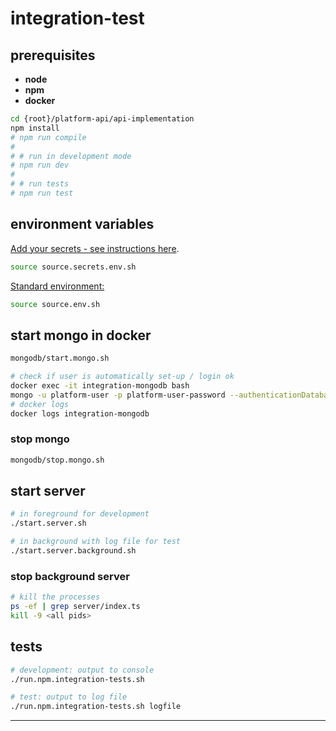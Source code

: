 # integration-test

## prerequisites

* **node**
* **npm**
* **docker**

````bash
cd {root}/platform-api/api-implementation
npm install
# npm run compile
#
# # run in development mode
# npm run dev
#
# # run tests
# npm run test
````

## environment variables

[Add your secrets - see instructions here](./template.source.secrets.env.sh).
````bash
source source.secrets.env.sh
````

[Standard environment:](./source.env.sh)
````bash
source source.env.sh
````

## start mongo in docker
````bash
mongodb/start.mongo.sh

# check if user is automatically set-up / login ok
docker exec -it integration-mongodb bash
mongo -u platform-user -p platform-user-password --authenticationDatabase platform
# docker logs
docker logs integration-mongodb
````
### stop mongo
````bash
mongodb/stop.mongo.sh
````

## start server
````bash
# in foreground for development
./start.server.sh

# in background with log file for test
./start.server.background.sh
````
### stop background server
````bash
# kill the processes
ps -ef | grep server/index.ts
kill -9 <all pids>
````

## tests

````bash
# development: output to console
./run.npm.integration-tests.sh

# test: output to log file
./run.npm.integration-tests.sh logfile

````



----
